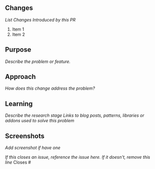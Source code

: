 ## Changes
_List Changes Introduced by this PR_
1. Item 1
2. Item 2

## Purpose
_Describe the problem or feature._

## Approach
_How does this change address the problem?_

## Learning
_Describe the research stage_
_Links to blog posts, patterns, libraries or addons used to solve this problem_

## Screenshots
_Add screenshot if have one_


_If this closes an issue, reference the issue here. If it doesn't, remove this line_
Closes #